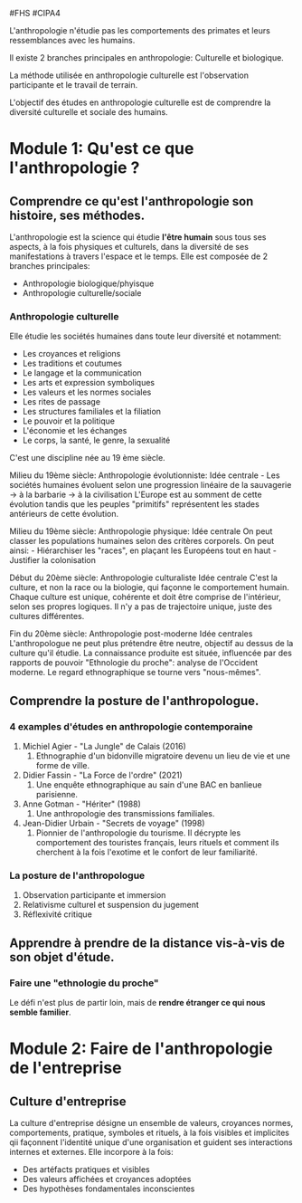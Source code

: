 #FHS #CIPA4 

L'anthropologie n'étudie pas les comportements des primates et leurs ressemblances avec les humains.

Il existe 2 branches principales en anthropologie: Culturelle et biologique.

La méthode utilisée en anthropologie culturelle est l'observation participante et le travail de terrain.

L'objectif des études en anthropologie culturelle est de comprendre la diversité culturelle et sociale des humains.

# Module 1: Qu'est ce que l'anthropologie ?
## Comprendre ce qu'est l'anthropologie son histoire, ses méthodes.
L'anthropologie est la science qui étudie **l'être humain** sous tous ses aspects, à la fois physiques et culturels, dans la diversité de ses manifestations à travers l'espace et le temps.
Elle est composée de 2 branches principales:
- Anthropologie biologique/phyisque
- Anthropologie culturelle/sociale

### Anthropologie culturelle
Elle étudie les sociétés humaines dans toute leur diversité et notamment:
- Les croyances et religions
- Les traditions et coutumes
- Le langage et la communication
- Les arts et expression symboliques
- Les valeurs et les normes sociales
- Les rites de passage
- Les structures familiales et la filiation
- Le pouvoir et la politique
- L'économie et les échanges
- Le corps, la santé, le genre, la sexualité

C'est une discipline née au 19 ème siècle.

Milieu du 19ème siècle: Anthropologie évolutionniste:
	Idée centrale
		- Les sociétés humaines évoluent selon une progression linéaire
			de la sauvagerie -> à la barbarie -> à la civilisation
		  L'Europe est au somment de cette évolution tandis que les peuples "primitifs" représentent les stades antérieurs de cette évolution.

Milieu du 19ème siècle: Anthropologie physique:
	Idée centrale
		On peut classer les populations humaines selon des critères corporels.
		On peut ainsi:
			- Hiérarchiser les "races", en plaçant les Européens tout en haut
			- Justifier la colonisation

Début du 20ème siècle: Anthropologie culturaliste
	Idée centrale
		C'est la culture, et non la race ou la biologie, qui façonne le comportement humain.
		Chaque culture est unique, cohérente et doit être comprise de l'intérieur, selon ses propres logiques.
		Il n'y a pas de trajectoire unique, juste des cultures différentes.

Fin du 20ème siècle: Anthropologie post-moderne
	Idée centrales
		L'anthropologue ne peut plus prétendre être neutre, objectif au dessus de la culture qu'il étudie. La connaissance produite est située, influencée par des rapports de pouvoir
		"Ethnologie du proche": analyse de l'Occident moderne. Le regard ethnographique se tourne vers "nous-mêmes".

## Comprendre la posture de l'anthropologue.
### 4 examples d'études en anthropologie contemporaine
1. Michiel Agier - "La Jungle" de Calais (2016)
	1. Ethnographie d'un bidonville migratoire devenu un lieu de vie et une forme de ville.
2. Didier Fassin - "La Force de l'ordre" (2021)
	1. Une enquête ethnographique au sain d'une BAC en banlieue parisienne.
3. Anne Gotman - "Hériter" (1988)
	1. Une anthropologie des transmissions familiales.
4. Jean-Didier Urbain - "Secrets de voyage" (1998)
	1. Pionnier de l'anthropologie du tourisme. Il décrypte les comportement des touristes français, leurs rituels et comment ils cherchent à la fois l'exotime et le confort de leur familiarité.

### La posture de l'anthropologue
1. Observation participante et immersion
2. Relativisme culturel et suspension du jugement
3. Réflexivité critique


## Apprendre à prendre de la distance vis-à-vis de son objet d'étude.
### Faire une "ethnologie du proche"
Le défi n'est plus de partir loin, mais de **rendre étranger ce qui nous semble familier**.

# Module 2: Faire de l'anthropologie de l'entreprise
## Culture d'entreprise
La culture d'entreprise désigne un ensemble de valeurs, croyances normes, comportements, pratique, symboles et rituels, à la fois visibles et implicites qii façonnent l'identité unique d'une organisation et guident ses interactions internes et externes.
Elle incorpore à la fois: 
- Des artéfacts pratiques et visibles
- Des valeurs affichées et croyances adoptées
- Des hypothèses fondamentales inconscientes

